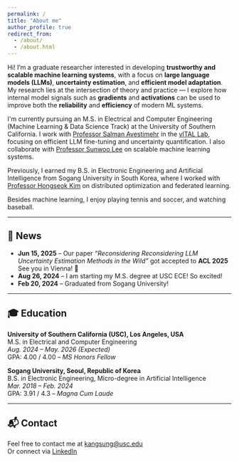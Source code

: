 ```yaml
---
permalink: /
title: "About me"
author_profile: true
redirect_from: 
  - /about/
  - /about.html
---
```


Hi! I’m a graduate researcher interested in developing **trustworthy and scalable machine learning systems**, with a focus on **large language models (LLMs)**, **uncertainty estimation**, and **efficient model adaptation**. My research lies at the intersection of theory and practice — I explore how internal model signals such as **gradients** and **activations** can be used to improve both the **reliability** and **efficiency** of modern ML systems.

I'm currently pursuing an M.S. in Electrical and Computer Engineering (Machine Learning & Data Science Track) at the University of Southern California. I work with [Professor Salman Avestimehr](https://www.avestimehr.com/) in the [vITAL Lab](https://www.avestimehr.com/vital.html), focusing on efficient LLM fine-tuning and uncertainty quantification. I also collaborate with [Professor Sunwoo Lee](https://sites.google.com/view/sunwoolee/home) on scalable machine learning systems.

Previously, I earned my B.S. in Electronic Engineering and Artificial Intelligence from Sogang University in South Korea, where I worked with [Professor Hongseok Kim](https://nice.sogang.ac.kr/) on distributed optimization and federated learning.

Besides machine learning, I enjoy playing tennis and soccer, and watching baseball.

---

## 📰 News

- **Jun 15, 2025** – Our paper _“Reconsidering Reconsidering LLM Uncertainty Estimation Methods in the Wild”_ got accepted to **ACL 2025** See you in Vienna! 🎉  
- **Aug 26, 2024** – I am starting my M.S. degree at USC ECE! So excited!  
- **Feb 20, 2024** – Graduated from Sogang University!  

---

## 🎓 Education

**University of Southern California (USC), Los Angeles, USA**  
M.S. in Electrical and Computer Engineering  
*Aug. 2024 – May. 2026 (Expected)*  
GPA: 4.00 / 4.00 – _MS Honors Fellow_

**Sogang University, Seoul, Republic of Korea**  
B.S. in Electronic Engineering, Micro-degree in Artificial Intelligence  
*Mar. 2018 – Feb. 2024*  
GPA: 3.91 / 4.3 – _Magna Cum Laude_

---

## 📬 Contact

Feel free to contact me at [kangsung@usc.edu](mailto:kangsung@usc.edu)  
Or connect via [LinkedIn](https://www.linkedin.com/in/sungmin-kang-1999y64/)
